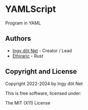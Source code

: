 YAMLScript
==========

Program in YAML

## Authors

* [Ingy döt Net](https://github.com/ingydotnet) - Creator / Lead
* [Ethiraric](https://github.com/Ethiraric) - Rust


## Copyright and License

Copyright 2022-2024 by Ingy döt Net

This is free software, licensed under:

The MIT (X11) License
